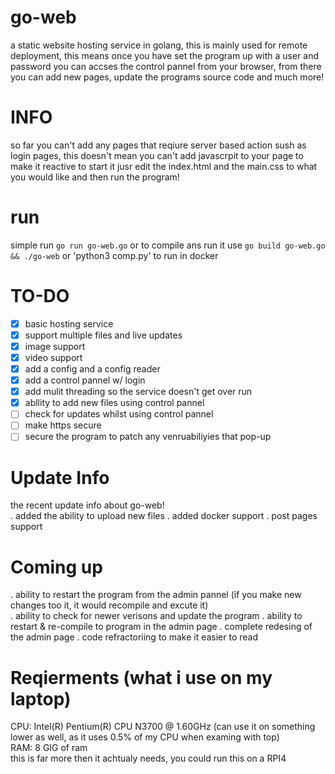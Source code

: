 # go-web
a static website hosting service in golang, this is mainly used for remote deployment, this means once you have set the program up with a user and password
you can accses the control pannel from your browser, from there you can add new pages, update the programs source code and much more!

# INFO
so far you can't add any pages that reqiure server based action sush as login pages, this doesn't mean you can't add javascrpit to your page to make it
reactive
to start it jusr edit the index.html and the main.css to what you would like and then run the program!

# run
simple run `go run go-web.go` or to compile ans run it use `go build go-web.go && ./go-web` or 'python3 comp.py' to run in docker

# TO-DO
- [X] basic hosting service
- [X] support multiple files and live updates
- [X] image support
- [X] video support
- [X] add a config and a config reader
- [X] add a control pannel w/ login
- [X] add mulit threading so the service doesn't get over run
- [X] abllity to add new files using control pannel
- [ ] check for updates whilst using control pannel
- [ ] make https secure
- [ ] secure the program to patch any venruabiliyies that pop-up

# Update Info
the recent update info about go-web!  
. added the ability to upload new files
. added docker support
. post pages support
# Coming up
. ability to restart the program from the admin pannel (if you make new changes too it, it would recompile and excute it)  
. ability to check for newer verisons and update the program
. ability to restart & re-compile to program in the admin page
. complete redesing of the admin page
. code refractoriing to make it easier to read

# Reqierments (what i use on my laptop)
CPU: Intel(R) Pentium(R) CPU  N3700  @ 1.60GHz (can use it on something lower as well, as it uses 0.5% of my CPU when examing with top)    
RAM: 8 GIG of ram    
this is far more then it achtualy needs, you could run this on a RPI4    

